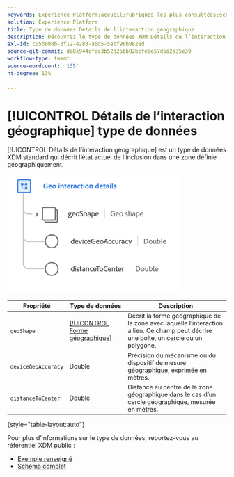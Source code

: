 ```yaml
---
keywords: Experience Platform;accueil;rubriques les plus consultées;schéma;schéma;XDM;champs;schémas;schémas;balise;détails d’interaction;type de données;type de données;type de données
solution: Experience Platform
title: Type de données Détails de l’interaction géographique
description: Découvrez le type de données XDM Détails de l’interaction géographique .
exl-id: c05b098b-3f12-4283-a6d5-5ebf96b9828d
source-git-commit: de8e944cfec3b52d25bb02bcfebe57d6a2a35e39
workflow-type: tm+mt
source-wordcount: '135'
ht-degree: 13%

---
```


# [!UICONTROL Détails de l’interaction géographique] type de données

[!UICONTROL Détails de l’interaction géographique] est un type de données XDM standard qui décrit l’état actuel de l’inclusion dans une zone définie géographiquement.

<img src="../images/data-types/geo-interaction-details.png" width="400" /><br />

| Propriété | Type de données | Description |
| --- | --- | --- |
| `geoShape` | [[!UICONTROL Forme géographique]](./geo-shape.md) | Décrit la forme géographique de la zone avec laquelle l’interaction a lieu. Ce champ peut décrire une boîte, un cercle ou un polygone. |
| `deviceGeoAccuracy` | Double | Précision du mécanisme ou du dispositif de mesure géographique, exprimée en mètres. |
| `distanceToCenter` | Double | Distance au centre de la zone géographique dans le cas d’un cercle géographique, mesurée en mètres. |

{style="table-layout:auto"}

Pour plus d’informations sur le type de données, reportez-vous au référentiel XDM public :

* [Exemple renseigné](https://github.com/adobe/xdm/blob/master/components/datatypes/geo-interaction-details.example.1.json)
* [Schéma complet](https://github.com/adobe/xdm/blob/master/components/datatypes/geo-interaction-details.schema.json)
